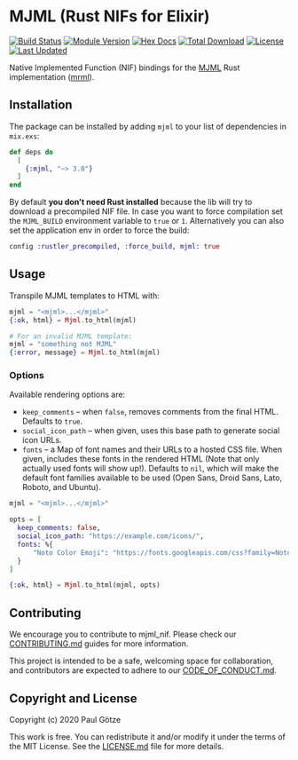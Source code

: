 # MJML (Rust NIFs for Elixir)

[![Build Status](https://github.com/adoptoposs/mjml_nif/workflows/Tests/badge.svg)](https://github.com/adoptoposs/mjml_nif/workflows/Tests/badge.svg)
[![Module Version](https://img.shields.io/hexpm/v/mjml.svg)](https://hex.pm/packages/mjml)
[![Hex Docs](https://img.shields.io/badge/hex-docs-lightgreen.svg)](https://hexdocs.pm/mjml/)
[![Total Download](https://img.shields.io/hexpm/dt/mjml.svg)](https://hex.pm/packages/mjml)
[![License](https://img.shields.io/hexpm/l/mjml.svg)](https://github.com/adoptoposs/mjml_nif/blob/master/LICENSE.md)
[![Last Updated](https://img.shields.io/github/last-commit/adoptoposs/mjml_nif.svg)](https://github.com/adoptoposs/mjml_nif/commits/master)

Native Implemented Function (NIF) bindings for the [MJML](https://mjml.io) Rust implementation ([mrml](https://github.com/jdrouet/mrml)).

## Installation

The package can be installed by adding `mjml` to your list of dependencies in `mix.exs`:

```elixir
def deps do
  [
    {:mjml, "~> 3.0"}
  ]
end
```

By default **you don't need Rust installed** because the lib will try to download
a precompiled NIF file. In case you want to force compilation set the
`MJML_BUILD` environment variable to `true` or `1`. Alternatively you can also set the
application env in order to force the build:

```elixir
config :rustler_precompiled, :force_build, mjml: true
```

## Usage

Transpile MJML templates to HTML with:

```elixir
mjml = "<mjml>...</mjml>"
{:ok, html} = Mjml.to_html(mjml)

# For an invalid MJML template:
mjml = "something not MJML"
{:error, message} = Mjml.to_html(mjml)
```

### Options

Available rendering options are:

* `keep_comments` – when `false`, removes comments from the final HTML. Defaults to `true`.
* `social_icon_path` – when given, uses this base path to generate social icon URLs.
* `fonts` – a Map of font names and their URLs to a hosted CSS file.
  When given, includes these fonts in the rendered HTML
  (Note that only actually used fonts will show up!).
  Defaults to `nil`, which will make the default font families available to
  be used (Open Sans, Droid Sans, Lato, Roboto, and Ubuntu).

```elixir
mjml = "<mjml>...</mjml>"

opts = [
  keep_comments: false,
  social_icon_path: "https://example.com/icons/",
  fonts: %{
      "Noto Color Emoji": "https://fonts.googleapis.com/css?family=Noto+Color+Emoji:400"
  }
]

{:ok, html} = Mjml.to_html(mjml, opts)
```

## Contributing

We encourage you to contribute to mjml_nif.
Please check our [CONTRIBUTING.md](./CONTRIBUTING.md) guides for more information.

This project is intended to be a safe, welcoming space for collaboration, and contributors are expected to adhere to our [CODE_OF_CONDUCT.md](./CODE_OF_CONDUCT.md).


## Copyright and License

Copyright (c) 2020 Paul Götze

This work is free. You can redistribute it and/or modify it under the
terms of the MIT License. See the [LICENSE.md](./LICENSE.md) file for more details.
